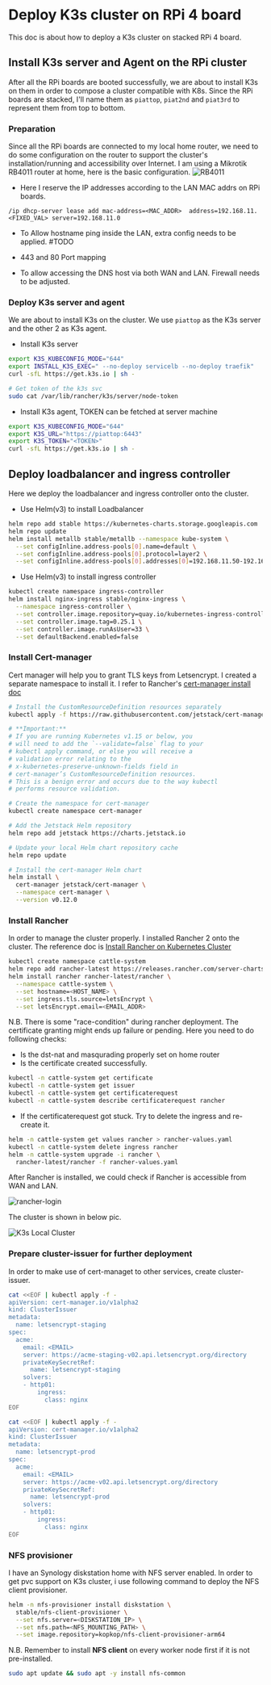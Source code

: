# Deploy K3s cluster on RPi 4 board

This doc is about how to deploy a K3s cluster on stacked RPi 4 board.

## Install K3s server and Agent on the RPi cluster

After all the RPi boards are booted successfully, we are about to install K3s on them in order to compose a cluster compatible with K8s. Since the RPi boards are stacked, I'll name them as `piattop`, `piat2nd` and `piat3rd` to represent them from top to bottom.

### Preparation

Since all the RPi boards are connected to my local home router, we need to do some configuration on the router to support the cluster's installation/running and accessibility over Internet. I am using a Mikrotik RB4011 router at home, here is the basic configuration.
![RB4011](https://i.mt.lv/cdn/rb_images/1633_l.jpg)

- Here I reserve the IP addresses according to the LAN MAC addrs on RPi boards.
```
/ip dhcp-server lease add mac-address=<MAC_ADDR>  address=192.168.11.<FIXED_VAL> server=192.168.11.0
```

- To Allow hostname ping inside the LAN, extra config needs to be applied. #TODO

- 443 and 80 Port mapping

- To allow accessing the DNS host via both WAN and LAN. Firewall needs to be adjusted.

### Deploy K3s server and agent

We are about to install K3s on the cluster. We use `piattop` as the K3s server and the other 2 as K3s agent.

- Install K3s server

```bash
export K3S_KUBECONFIG_MODE="644"
export INSTALL_K3S_EXEC=" --no-deploy servicelb --no-deploy traefik"
curl -sfL https://get.k3s.io | sh -

# Get token of the k3s svc
sudo cat /var/lib/rancher/k3s/server/node-token
```

- Install K3s agent, TOKEN can be fetched at server machine 

```bash
export K3S_KUBECONFIG_MODE="644"
export K3S_URL="https://piattop:6443"
export K3S_TOKEN="<TOKEN>"
curl -sfL https://get.k3s.io | sh -
```

## Deploy loadbalancer and ingress controller

Here we deploy the loadbalancer and ingress controller onto the cluster.

- Use Helm(v3) to install Loadbalancer

```bash
helm repo add stable https://kubernetes-charts.storage.googleapis.com
helm repo update
helm install metallb stable/metallb --namespace kube-system \
  --set configInline.address-pools[0].name=default \
  --set configInline.address-pools[0].protocol=layer2 \
  --set configInline.address-pools[0].addresses[0]=192.168.11.50-192.168.11.60
```

- Use Helm(v3) to install ingress controller

```bash
kubectl create namespace ingress-controller
helm install nginx-ingress stable/nginx-ingress \
  --namespace ingress-controller \
  --set controller.image.repository=quay.io/kubernetes-ingress-controller/nginx-ingress-controller-arm64 \
  --set controller.image.tag=0.25.1 \
  --set controller.image.runAsUser=33 \
  --set defaultBackend.enabled=false
```

### Install Cert-manager

Cert manager will help you to grant TLS keys from Letsencrypt. I created a separate namespace to install it. I refer to Rancher's [cert-manager install doc](https://rancher.com/docs/rancher/v2.x/en/installation/k8s-install/helm-rancher/#5-install-cert-manager)

```bash
# Install the CustomResourceDefinition resources separately
kubectl apply -f https://raw.githubusercontent.com/jetstack/cert-manager/release-0.12/deploy/manifests/00-crds.yaml

# **Important:**
# If you are running Kubernetes v1.15 or below, you
# will need to add the `--validate=false` flag to your
# kubectl apply command, or else you will receive a
# validation error relating to the
# x-kubernetes-preserve-unknown-fields field in
# cert-manager’s CustomResourceDefinition resources.
# This is a benign error and occurs due to the way kubectl
# performs resource validation.

# Create the namespace for cert-manager
kubectl create namespace cert-manager

# Add the Jetstack Helm repository
helm repo add jetstack https://charts.jetstack.io

# Update your local Helm chart repository cache
helm repo update

# Install the cert-manager Helm chart
helm install \
  cert-manager jetstack/cert-manager \
  --namespace cert-manager \
  --version v0.12.0
```

### Install Rancher

In order to manage the cluster properly. I installed Rancher 2 onto the cluster. The reference doc is [Install Rancher on Kubernetes Cluster](https://rancher.com/docs/rancher/v2.x/en/installation/k8s-install/helm-rancher/)

```bash
kubectl create namespace cattle-system
helm repo add rancher-latest https://releases.rancher.com/server-charts/latest
helm install rancher rancher-latest/rancher \
  --namespace cattle-system \
  --set hostname=<HOST_NAME> \
  --set ingress.tls.source=letsEncrypt \
  --set letsEncrypt.email=<EMAIL_ADDR>
```

N.B. There is some "race-condition" during rancher deployment. The certificate granting might ends up failure or pending. Here you need to do following checks:

- Is the dst-nat and masqurading properly set on home router
- Is the certificate created successfully.

```bash
kubectl -n cattle-system get certificate
kubectl -n cattle-system get issuer
kubectl -n cattle-system get certificaterequest
kubectl -n cattle-system describe certificaterequest rancher
```

- If the certificaterequest got stuck. Try to delete the ingress and re-create it.

```bash
helm -n cattle-system get values rancher > rancher-values.yaml
kubectl -n cattle-system delete ingress rancher
helm -n cattle-system upgrade -i rancher \
  rancher-latest/rancher -f rancher-values.yaml
```

After Rancher is installed, we could check if Rancher is accessible from WAN and LAN.

![rancher-login](https://user-images.githubusercontent.com/944672/81685208-2f4f9900-9458-11ea-8e03-6aab82e399b9.png)

The cluster is shown in below pic.

![K3s Local Cluster](https://user-images.githubusercontent.com/944672/82371075-e0869e00-9a19-11ea-8ecd-0c8516faaa56.png)

### Prepare cluster-issuer for further deployment

In order to make use of cert-managet to other services, create cluster-issuer.

```bash
cat <<EOF | kubectl apply -f -
apiVersion: cert-manager.io/v1alpha2
kind: ClusterIssuer
metadata:
  name: letsencrypt-staging
spec:
  acme:
    email: <EMAIL>
    server: https://acme-staging-v02.api.letsencrypt.org/directory
    privateKeySecretRef:
      name: letsencrypt-staging
    solvers:
    - http01:
        ingress:
          class: nginx
EOF

cat <<EOF | kubectl apply -f -
apiVersion: cert-manager.io/v1alpha2
kind: ClusterIssuer
metadata:
  name: letsencrypt-prod
spec:
  acme:
    email: <EMAIL>
    server: https://acme-v02.api.letsencrypt.org/directory
    privateKeySecretRef:
      name: letsencrypt-prod
    solvers:
    - http01:
        ingress:
          class: nginx
EOF
```

### NFS provisioner

I have an Synology diskstation home with NFS server enabled. In order to get pvc support on K3s cluster, i use following command to deploy the NFS client provisioner.

```bash
helm -n nfs-provisioner install diskstation \
  stable/nfs-client-provisioner \
  --set nfs.server=<DISKSTATION_IP> \
  --set nfs.path=<NFS_MOUNTING_PATH> \
  --set image.repository=kopkop/nfs-client-provisioner-arm64
```

N.B. Remember to install **NFS client** on every worker node first if it is not pre-installed.

```bash
sudo apt update && sudo apt -y install nfs-common
```
